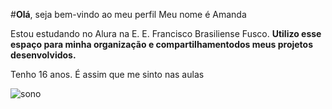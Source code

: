 #**Olá**, seja bem-vindo ao meu perfil
Meu nome é Amanda

Estou estudando no Alura na E. E. Francisco Brasiliense Fusco.
**Utilizo esse espaço para minha organização e compartilhamentodos meus projetos desenvolvidos.**

Tenho 16 anos.
É assim que me sinto nas aulas


![sono](https://media.tenor.com/1UIi9zSLDAgAAAAM/how-i-feel-most-mornings-sleep.gif)
